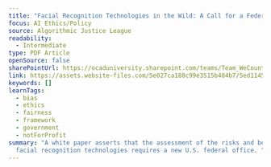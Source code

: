 ```yaml
---
title: "Facial Recognition Technologies in the Wild: A Call for a Federal Office"
focus: AI Ethics/Policy
source: Algorithmic Justice League
readability:
  - Intermediate
type: PDF Article
openSource: false
sharePointUrl: https://ocaduniversity.sharepoint.com/teams/Team_WeCount/Shared%20Documents/Resources%20and%20Tools/Literature%20(curated)/Facial%20Recognition%20Technologies%20in%20the%20Wild.pdf
link: https://assets.website-files.com/5e027ca188c99e3515b404b7/5ed1145952bc185203f3d009_FRTsFederalOfficeMay2020.pdf
keywords: []
learnTags:
  - bias
  - ethics
  - fairness
  - framework
  - government
  - notForProfit
summary: "A white paper asserts that the assessment of the risks and benefits of
  facial recognition technologies requires a new U.S. federal office. "
---
```

